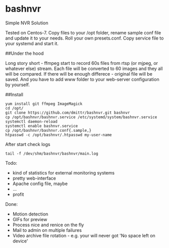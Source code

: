 # bashnvr

Simple NVR Solution

Tested on Centos-7. Copy files to your /opt folder, rename sample conf file and update it to your needs. Roll your own presets.conf. Copy service file to your systemd and start it.

##Under the hood

Long story short - ffmpeg start to record 60s files from rtsp (or mjpeg, or whatever else) stream. Each file will be converted to 60 images and they all will be compared. If there will be enough differece - original file will be saved. And you have to add www folder to your web-server configuration by yourself.


##Install

```
yum install git ffmpeg ImageMagick
cd /opt/
git clone https://github.com/dmittr/bashnvr.git bashnvr
cp /opt/bashnvr/bashnvr.service /etc/systemd/system/bashnvr.service
systemctl daemon-reload
systemctl enable bashnvr.service
cp /opt/bashnvr/bashnvr.conf{.sample,}
htpasswd -c /opt/bashnvr/.htpasswd my-user-name
```

After start check logs 

```
tail -f /dev/shm/bashnvr/bashnvr/main.log
```

Todo:

* kind of statistics for external monitoring systems
* pretty web-interface
* Apache config file, maybe
* ...
* profit


Done:

* Motion detection
* GIFs for preview
* Process nice and renice on the fly
* Mail to admin on multiple failures
* Video archive file rotation - e.g. your will never got 'No space left on device'